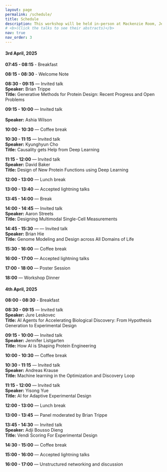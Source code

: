 ```yaml
---
layout: page
permalink: /schedule/
title: Schedule
description: This workshop will be held in-person at Mackenzie Room, Jen-Hsun Huang Engineering Center, Stanford University on April 3rd and April 4th, 2025. The session will cover invited talks, contributed lightning talks, and a panel discussion. Long invited talks span for 45 minutes, short talks for 20 minutes and contributed lightning talks for 10 minutes each. The tentative schedule in local time zone, Pacific Stanford Time (PST), can be found below. 
# <b>(Click the talks to see their abstracts)</b>
nav: true
nav_order: 3
---
```


#### 3rd April, 2025

**07:45 - 08:15** - Breakfast 

**08:15 - 08:30** - Welcome Note

**08:30 - 09:15** — Invited talk<br>
                    **Speaker:** Brian Trippe<br>
                    **Title:** Generative Methods for Protein Design: Recent Progress and Open Problems

**09:15 - 10:00** — Invited talk<br>  
                    **Speaker:** Ashia Wilson

**10:00 - 10:30** — Coffee break

**10:30 - 11:15** — Invited talk<br>
                    **Speaker:** Kyunghyun Cho<br>
                    **Title:** Causality gets Help from Deep Learning

**11:15 - 12:00** — Invited talk<br>
                **Speaker:** David Baker<br>
                **Title:** Design of New Protein Functions using Deep Learning

**12:00 - 13:00** — Lunch break

**13:00 - 13:40** — Accepted lightning talks

**13:45 - 14:00** — Break

**14:00 - 14:45** — Invited talk<br>
                    **Speaker:** Aaron Streets<br>
                    **Title:** Designing Multimodal Single-Cell Measurements

**14:45 - 15:30** — — Invited talk<br>
                    **Speaker:** Brian Hie<br>
                    **Title:** Genome Modeling and Design across All Domains of Life

**15:30 - 16:00** — Coffee break

**16:00 - 17:00** — Accepted lightning talks

**17:00 - 18:00** — Poster Session

**18:00** — Workshop Dinner 
	
#### 4th April, 2025

**08:00 - 08:30** - Breakfast 

**08:30 - 09:15** — Invited talk<br> 
                **Speaker:** Jure Leskovec<br>
                **Title:** AI Agents for Accelerating Biological Discovery: From Hypothesis Generation to Experimental Design

**09:15 - 10:00** — Invited talk<br> 
                **Speaker:** Jennifer Listgarten<br>
                **Title:** How AI is Shaping Protein Engineering

**10:00 - 10:30** — Coffee break

**10:30 - 11:15** — Invited talk<br> 
                    **Speaker:** Andreas Krause<br>
                    **Title:** Machine learning in the Optimization and Discovery Loop

**11:15 - 12:00** — Invited talk<br> 
                    **Speaker:** Yisong Yue<br>
                    **Title:** AI for Adaptive Experimental Design

**12:00 - 13:00** — Lunch break

**13:00 - 13:45** — Panel moderated by Brian Trippe

**13:45 - 14:30** — Invited talk<br> 
                    **Speaker:** Adji Bousso Dieng<br>
                    **Title:** Vendi Scoring For Experimental Design

**14:30 - 15:00** — Coffee break

**15:00 - 16:00** — Accepted lightning talks

**16:00 - 17:00** — Unstructured networking and discussion